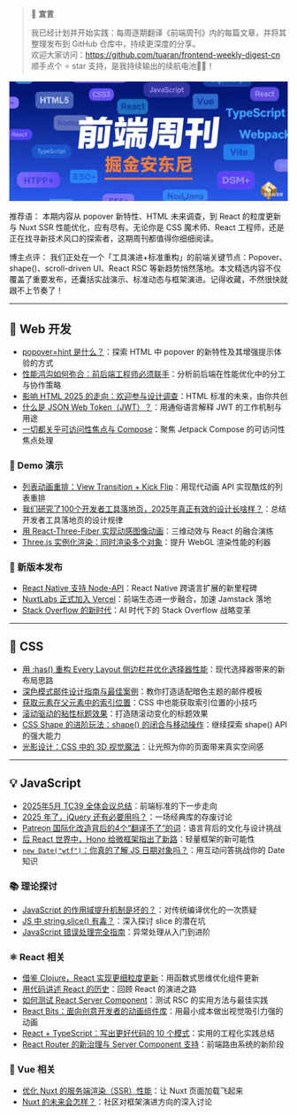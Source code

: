 >📢 **宣言**
>
>我已经计划并开始实践：每周逐期翻译《前端周刊》内的每篇文章，并将其整理发布到 GitHub 仓库中，持续更深度的分享。\
>欢迎大家访问：<https://github.com/tuaran/frontend-weekly-digest-cn>\
>顺手点个 ⭐ star 支持，是我持续输出的续航电池🔋✨！

![Banner](https://raw.githubusercontent.com/tuaran/frontend-weekly-digest-cn/main/img/banner.png)

推荐语：
本期内容从 popover 新特性、HTML 未来调查，到 React 的粒度更新与 Nuxt SSR 性能优化，应有尽有。无论你是 CSS 魔术师、React 工程师，还是正在找寻新技术风口的探索者，这期周刊都值得你细细阅读。

博主点评：
我们正处在一个「工具演进+标准重构」的前端关键节点：Popover、shape()、scroll-driven UI、React RSC 等新趋势悄然落地。本文精选内容不仅覆盖了重要发布，还囊括实战演示、标准动态与框架演进。记得收藏，不然很快就跟不上节奏了！

---

## 🧭 Web 开发

* [popover=hint 是什么？](https://una.im/popover-hint/)：探索 HTML 中 popover 的新特性及其增强提示体验的方式
* [性能鸿沟如何弥合：前后端工程师必须联手](https://www.debugbear.com/blog/performance-divide-backend-frontend)：分析前后端在性能优化中的分工与协作策略
* [影响 HTML 2025 的走向：欢迎参与设计调查](https://lea.verou.me/blog/2025/design-state-of-html/)：HTML 标准的未来，由你共创
* [什么是 JSON Web Token（JWT）？](https://www.freecodecamp.org/news/what-are-json-web-tokens-jwt/)：用通俗语言解释 JWT 的工作机制与用途
* [一切都关乎可访问性焦点与 Compose](https://proandroiddev.com/its-all-about-accessibility-focus-and-compose-de1ec352649a)：聚焦 Jetpack Compose 的可访问性焦点处理

### 🧪 Demo 演示

* [列表动画重排：View Transition + Kick Flip](https://frontendmasters.com/blog/view-transition-list-reordering-with-a-kick-flip/)：用现代动画 API 实现酷炫的列表重排
* [我们研究了100个开发者工具落地页，2025年真正有效的设计长啥样？](https://evilmartians.com/chronicles/we-studied-100-devtool-landing-pages-here-is-what-actually-works-in-2025?q=1)：总结开发者工具落地页的设计规律
* [用 React-Three-Fiber 实现动感图像动画](https://tympanus.net/codrops/2025/07/09/how-to-create-kinetic-image-animations-with-react-three-fiber/)：三维动效与 React 的融合演练
* [Three.js 实例化渲染：同时渲染多个对象](https://tympanus.net/codrops/2025/07/10/three-js-instances-rendering-multiple-objects-simultaneously/)：提升 WebGL 渲染性能的利器

### 🚀 新版本发布

* [React Native 支持 Node-API](https://www.callstack.com/blog/announcing-node-api-support-for-react-native)：React Native 跨语言扩展的新里程碑
* [NuxtLabs 正式加入 Vercel](https://nuxtlabs.com/)：前端生态进一步融合，加速 Jamstack 落地
* [Stack Overflow 的新时代](https://stackoverflow.blog/2025/07/10/a-new-era-of-stack-overflow/)：AI 时代下的 Stack Overflow 战略变革

---

## 🎨 CSS

* [用 \:has() 重构 Every Layout 侧边栏并优化选择器性能](https://piccalil.li/blog/a-revisit-of-the-every-layout-sidebar-with-has-and-selector-performance/)：现代选择器带来的新布局思路
* [深色模式邮件设计指南与最佳案例](https://designmodo.com/dark-mode-emails/)：教你打造适配暗色主题的邮件模板
* [获取元素在父元素中的索引位置](https://css-tip.com/element-index/)：CSS 中也能获取索引位置的小技巧
* [滚动驱动的粘性标题效果](https://css-tricks.com/scroll-driven-sticky-heading/)：打造随滚动变化的标题效果
* [CSS Shape 的进阶玩法：shape() 的闭合与移动操作](https://css-tricks.com/better-css-shapes-using-shape-part-4-close-and-move/)：继续探索 shape() API 的强大能力
* [光影设计：CSS 中的 3D 视觉魔法](https://miocene.io/post/light-and-shadow-in-css/)：让光照为你的页面带来真实空间感

---

## 💡 JavaScript

* [2025年5月 TC39 全体会议总结](https://blogs.igalia.com/compilers/2025/07/03/summary-of-the-may-2025-tc39-plenary/)：前端标准的下一步走向
* [2025 年了，jQuery 还有必要用吗？](https://waspdev.com/articles/2025-07-07/is-it-still-worth-using-jquery-in-2025)：一场经典库的存废讨论
* [Patreon 国际化改造背后的4个“翻译不了”的词](https://www.patreon.com/posts/133137028)：语言背后的文化与设计挑战
* [后 React 世界中，Hono 给微框架指出了新路](https://thenewstack.io/hono-shows-the-way-for-microframeworks-in-a-post-react-world/)：轻量框架的新可能性
* [`new Date("wtf")`：你真的了解 JS 日期对象吗？](https://jsdate.wtf/)：用互动问答挑战你的 Date 知识

### 📚 理论探讨

* [JavaScript 的作用域提升机制是坏的？](https://devongovett.me/blog/scope-hoisting.html)：对传统编译优化的一次质疑
* [JS 中 string.slice() 有毒？](https://attio.com/engineering/blog/javascript-string-slice-considered-harmful)：深入探讨 slice 的潜在坑
* [JavaScript 错误处理完全指南](https://www.freecodecamp.org/news/the-javascript-error-handling-handbook/)：异常处理从入门到进阶

### ⚛️ React 相关

* [借鉴 Clojure，React 实现更细粒度更新](https://romanliutikov.com/blog/bringing-granular-updates-to-react-the-clojure-way)：用函数式思维优化组件更新
* [用代码讲述 React 的历史](https://playfulprogramming.com/posts/react-history-through-code)：回顾 React 的演进之路
* [如何测试 React Server Component](https://www.nico.fyi/blog/how-to-test-react-server-component)：测试 RSC 的实用方法与最佳实践
* [React Bits：面向创意开发者的动画组件库](https://reactbits.dev/)：用最小成本做出视觉吸引力强的动画
* [React + TypeScript：写出更好代码的 10 个模式](https://blog.logrocket.com/react-typescript-10-patterns-writing-better-code/)：实用的工程化实践总结
* [React Router 的新治理与 Server Component 支持](https://thenewstack.io/react-router-new-governance-and-react-server-component-apis/)：前端路由系统的新阶段

### 🍃 Vue 相关

* [优化 Nuxt 的服务端渲染（SSR）性能](https://www.debugbear.com/blog/nuxt-ssr-performance)：让 Nuxt 页面加载飞起来
* [Nuxt 的未来会怎样？](https://github.com/nuxt/nuxt/discussions/32559)：社区对框架演进方向的深入讨论